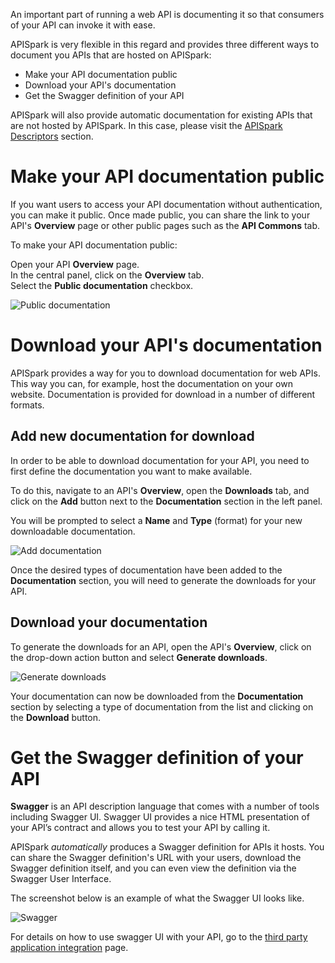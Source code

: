
An important part of running a web API is documenting it so that consumers of your API can invoke it with ease.

APISpark is very flexible in this regard and provides three different ways to document you APIs that are hosted on APISpark:

* Make your API documentation public
* Download your API's documentation
* Get the Swagger definition of your API

APISpark will also provide automatic documentation for existing APIs that are not hosted by APISpark. In this case, please visit the [APISpark Descriptors](technical-resources/apispark/guide/document/overview "APISpark Descriptors") section.

# Make your API documentation public

If you want users to access your API documentation without authentication, you can make it public. Once made public, you can share the link to your API's **Overview** page or other public pages such as the **API Commons** tab.

To make your API documentation public:

Open your API **Overview** page.  
In the central panel, click on the **Overview** tab.  
Select the **Public documentation** checkbox.

![Public documentation](images/publicdocumentation.jpg "Public documentation")


# Download your API's documentation

APISpark provides a way for you to download documentation for web APIs. This way you can, for example, host the documentation on your own website. Documentation is provided for download in a number of different formats.

## Add new documentation for download

In order to be able to download documentation for your API, you need to first define the documentation you want to make available.

To do this, navigate to an API's **Overview**, open the **Downloads** tab, and click on the **Add** button next to the **Documentation** section in the left panel.

You will be prompted to select a **Name** and **Type** (format) for your new downloadable documentation.

![Add documentation](images/adddocumentation.png "Add documentation")

Once the desired types of documentation have been added to the **Documentation** section, you will need to generate the downloads for your API.

## Download your documentation

To generate the downloads for an API, open the API's **Overview**, click on the drop-down action button and select **Generate downloads**.

![Generate downloads](images/generatedownloads.png "Generate downloads")

Your documentation can now be downloaded from the **Documentation** section by selecting a type of documentation from the list and clicking on the **Download** button.

# Get the Swagger definition of your API

**Swagger** is an API description language that comes with a number of tools including Swagger UI. Swagger UI provides a nice HTML presentation of your API’s contract and allows you to test your API by calling it.

APISpark *automatically* produces a Swagger definition for APIs it hosts. You can share the Swagger definition's URL with your users, download the Swagger definition itself, and you can even view the definition via the Swagger User Interface.

The screenshot below is an example of what the Swagger UI looks like.  

![Swagger](images/swagger-ui.jpg "Swagger")

For details on how to use swagger UI with your API, go to the [third party application integration](technical-resources/apispark/guide/publish/publish/api-definition "third party application integration") page.
